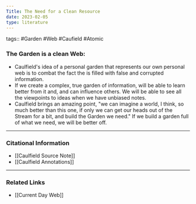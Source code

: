 ```yaml
---
Title: The Need for a Clean Resource
date: 2023-02-05
type: literature
---
```

tags:: #Garden #Web #Caufield #Atomic


### The Garden is a clean Web:

- Caulfield's idea of a personal garden that represents our own personal web is to combat the fact the is filled with false and corrupted information.
- If we create a complex, true garden of information, will be able to learn better from it and, and can influence others. We will be able to see all the viewpoints to ideas when we have unbiased notes.
- Caulfield brings an amazing point, "we can imagine a world, I think, so much better than this one, if only we can get our heads out of the Stream for a bit, and build the Garden we need." If we build a garden full of what we need, we will be better off.

---
### Citational Information

- [[Caulfield Source Note]]
- [[Caulfield Annotations]]

---

### Related Links

- [[Current Day Web]]